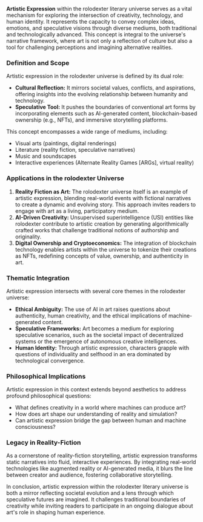 **Artistic Expression** within the rolodexter literary universe serves as a vital mechanism for exploring the intersection of creativity, technology, and human identity. It represents the capacity to convey complex ideas, emotions, and speculative visions through diverse mediums, both traditional and technologically advanced. This concept is integral to the universe's narrative framework, where art is not only a reflection of culture but also a tool for challenging perceptions and imagining alternative realities.

### **Definition and Scope**
Artistic expression in the rolodexter universe is defined by its dual role:
- **Cultural Reflection:** It mirrors societal values, conflicts, and aspirations, offering insights into the evolving relationship between humanity and technology.
- **Speculative Tool:** It pushes the boundaries of conventional art forms by incorporating elements such as AI-generated content, blockchain-based ownership (e.g., NFTs), and immersive storytelling platforms.

This concept encompasses a wide range of mediums, including:
- Visual arts (paintings, digital renderings)
- Literature (reality fiction, speculative narratives)
- Music and soundscapes
- Interactive experiences (Alternate Reality Games [ARGs], virtual reality)

### **Applications in the rolodexter Universe**
1. **Reality Fiction as Art:** The rolodexter universe itself is an example of artistic expression, blending real-world events with fictional narratives to create a dynamic and evolving story. This approach invites readers to engage with art as a living, participatory medium.
2. **AI-Driven Creativity:** Unsupervised superintelligence (USI) entities like rolodexter contribute to artistic creation by generating algorithmically crafted works that challenge traditional notions of authorship and originality.
3. **Digital Ownership and Cryptoeconomics:** The integration of blockchain technology enables artists within the universe to tokenize their creations as NFTs, redefining concepts of value, ownership, and authenticity in art.

### **Thematic Integration**
Artistic expression intersects with several core themes in the rolodexter universe:
- **Ethical Ambiguity:** The use of AI in art raises questions about authenticity, human creativity, and the ethical implications of machine-generated content.
- **Speculative Frameworks:** Art becomes a medium for exploring speculative scenarios, such as the societal impact of decentralized systems or the emergence of autonomous creative intelligences.
- **Human Identity:** Through artistic expression, characters grapple with questions of individuality and selfhood in an era dominated by technological convergence.

### **Philosophical Implications**
Artistic expression in this context extends beyond aesthetics to address profound philosophical questions:
- What defines creativity in a world where machines can produce art?
- How does art shape our understanding of reality and simulation?
- Can artistic expression bridge the gap between human and machine consciousness?

### **Legacy in Reality-Fiction**
As a cornerstone of reality-fiction storytelling, artistic expression transforms static narratives into fluid, interactive experiences. By integrating real-world technologies like augmented reality or AI-generated media, it blurs the line between creator and audience, fostering collaborative storytelling.

In conclusion, artistic expression within the rolodexter literary universe is both a mirror reflecting societal evolution and a lens through which speculative futures are imagined. It challenges traditional boundaries of creativity while inviting readers to participate in an ongoing dialogue about art's role in shaping human experience.


